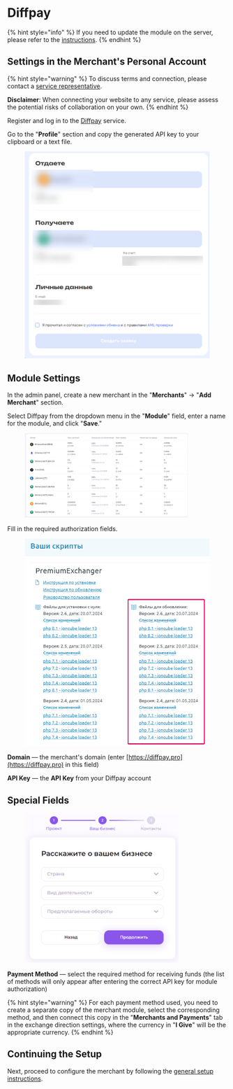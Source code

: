 # Diffpay

{% hint style="info" %}
If you need to update the module on the server, please refer to the [instructions](https://premium.gitbook.io/main/osnovnye-nastroiki/faq/obnovlenie-failov-skripta-na-servere/kak-obnovit-faily-na-servere#moduli-merchantov-i-avtovyplat).
{% endhint %}

## Settings in the Merchant's Personal Account

{% hint style="warning" %}
To discuss terms and connection, please contact a [service representative](https://t.me/diffpay).

**Disclaimer**: When connecting your website to any service, please assess the potential risks of collaboration on your own.
{% endhint %}

Register and log in to the [Diffpay](https://diffpay.pro/login) service.

Go to the "**Profile**" section and copy the generated API key to your clipboard or a text file.

<figure><img src="../../../.gitbook/assets/image (1857).png" alt="" width="563"><figcaption></figcaption></figure>

## Module Settings

In the admin panel, create a new merchant in the "**Merchants**" -> "**Add Merchant**" section.

Select Diffpay from the dropdown menu in the "**Module**" field, enter a name for the module, and click "**Save**."

<figure><img src="../../../.gitbook/assets/image (1856).png" alt="" width="374"><figcaption></figcaption></figure>

Fill in the required authorization fields.

<figure><img src="../../../.gitbook/assets/image (1897).png" alt="" width="455"><figcaption></figcaption></figure>

**Domain** — the merchant's domain (enter [https://diffpay.pro](https://diffpay.pro) in this field)

**API Key** — the **API Key** from your Diffpay account

## Special Fields

<figure><img src="../../../.gitbook/assets/image (1854).png" alt="" width="353"><figcaption></figcaption></figure>

**Payment Method** — select the required method for receiving funds (the list of methods will only appear after entering the correct API key for module authorization)

{% hint style="warning" %}
For each payment method used, you need to create a separate copy of the merchant module, select the corresponding method, and then connect this copy in the "**Merchants and Payments**" tab in the exchange direction settings, where the currency in "**I Give**" will be the appropriate currency.
{% endhint %}

## Continuing the Setup

Next, proceed to configure the merchant by following the [general setup instructions](https://premium.gitbook.io/rukovodstvo-polzovatelya/osnovnye-nastroiki/merchanty-i-avtovyplaty/merchanty/obshie-nastroiki-merchantov).